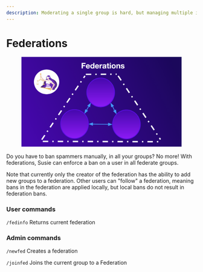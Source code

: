 ```yaml
---
description: Moderating a single group is hard, but managing multiple is even harder
---
```


# Federations

<figure><img src="../../../.gitbook/assets/image (102).png" alt=""><figcaption></figcaption></figure>

Do you have to ban spammers manually, in all your groups? No more! With federations, Susie can enforce a ban on a user in all federate groups.

Note that currently only the creator of the federation has the ability to add new groups to a federation. Other users can "follow" a federation, meaning bans in the federation are applied locally, but local bans do not result in federation bans.

### User commands

`/fedinfo` Returns current federation

### Admin commands

`/newfed` Creates a federation

`/joinfed` Joins the current group to a Federation
